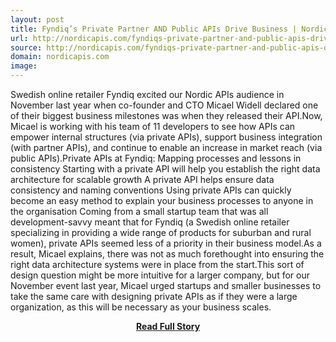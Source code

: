 ```yaml
---
layout: post
title: Fyndiq’s Private Partner AND Public APIs Drive Business | Nordic APIs
url: http://nordicapis.com/fyndiqs-private-partner-and-public-apis-drive-business/
source: http://nordicapis.com/fyndiqs-private-partner-and-public-apis-drive-business/
domain: nordicapis.com
image: 
---
```


<p>Swedish online retailer Fyndiq excited our Nordic APIs audience in November last year when co-founder and CTO Micael Widell declared one of their biggest business milestones was when they released their API.Now, Micael is working with his team of 11 developers to see how APIs can empower internal structures (via private APIs), support business integration (with partner APIs), and continue to enable an increase in market reach (via public APIs).Private APIs at Fyndiq: Mapping processes and lessons in consistency Starting with a private API will help you establish the right data architecture for scalable growth A private API helps ensure data consistency and naming conventions Using private APIs can quickly become an easy method to explain your business processes to anyone in the organisation Coming from a small startup team that was all development-savvy meant that for Fyndiq (a Swedish online retailer specializing in providing a wide range of products for suburban and rural women), private APIs seemed less of a priority in their business model.As a result, Micael explains, there was not as much forethought into ensuring the right data architecture systems were in place from the start.This sort of design question might be more intuitive for a larger company, but for our November event last year, Micael urged startups and smaller businesses to take the same care with designing private APIs as if they were a large organization, as this will be necessary as your business scales.</p>
<center><p><a href="http://nordicapis.com/fyndiqs-private-partner-and-public-apis-drive-business/" style='padding:25px; font-sze:18px; font-weight: bold;'>Read Full Story</a></p></center>
